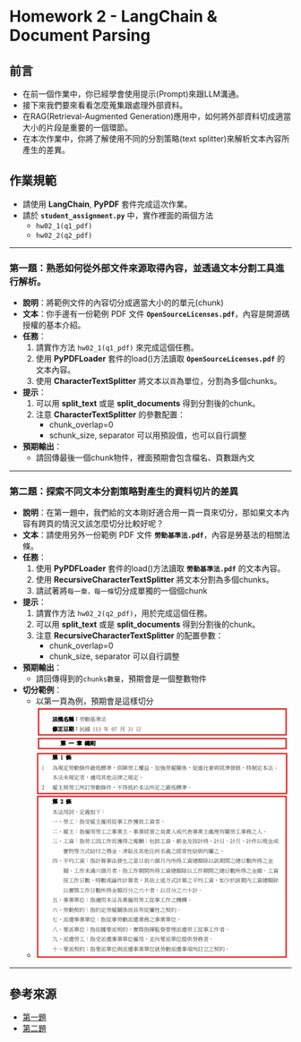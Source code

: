 # Homework 2 - LangChain & Document Parsing

## 前言

* 在前一個作業中，你已經學會使用提示(Prompt)來跟LLM溝通。
* 接下來我們要來看看怎麼蒐集跟處理外部資料。
* 在RAG(Retrieval-Augmented Generation)應用中，如何將外部資料切成適當大小的片段是重要的一個環節。
* 在本次作業中，你將了解使用不同的分割策略(text splitter)來解析文本內容所產生的差異。

## 作業規範

* 請使用 **LangChain**, **PyPDF** 套件完成這次作業。
* 請於 **`student_assignment.py`** 中，實作裡面的兩個方法
    * `hw02_1(q1_pdf)`
    * `hw02_2(q2_pdf)`

---

### 第一題：熟悉如何從外部文件來源取得內容，並透過文本分割工具進行解析。

* **說明**：將範例文件的內容切分成適當大小的的單元(chunk)
* **文本**：你手邊有一份範例 PDF 文件 **`OpenSourceLicenses.pdf`**，內容是開源碼授權的基本介紹。
* **任務**：
  1. 請實作方法 `hw02_1(q1_pdf)` 來完成這個任務。
  2. 使用 **PyPDFLoader** 套件的load()方法讀取 **`OpenSourceLicenses.pdf`** 的文本內容。
  3. 使用 **CharacterTextSplitter** 將文本以`頁`為單位，分割為多個chunks。
* **提示**：
  1. 可以用 **split_text** 或是 **split_documents** 得到分割後的chunk。
  2. 注意 **CharacterTextSplitter** 的參數配置：
      - chunk_overlap=0
      - schunk_size, separator 可以用預設值，也可以自行調整
* **預期輸出**：
  - 請回傳最後一個chunk物件，裡面預期會包含檔名、頁數跟內文

---

### 第二題：探索不同文本分割策略對產生的資料切片的差異

* **說明**：在第一題中，我們給的文本剛好適合用一頁一頁來切分，那如果文本內容有跨頁的情況又該怎麼切分比較好呢？
* **文本**：請使用另外一份範例 PDF 文件 **`勞動基準法.pdf`**，內容是勞基法的相關法條。
* **任務**：
  1. 使用 **PyPDFLoader** 套件的load()方法讀取 **`勞動基準法.pdf`** 的文本內容。
  2. 使用 **RecursiveCharacterTextSplitter** 將文本分割為多個chunks。
  3. 請試著將`每一章，每一條`切分成單獨的一個個chunk
* **提示**：
  1. 請實作方法 `hw02_2(q2_pdf)`，用於完成這個任務。
  2. 可以用 **split_text** 或是 **split_documents** 得到分割後的chunk。
  3. 注意 **RecursiveCharacterTextSplitter** 的配置參數：
      - chunk_overlap=0
      - chunk_size, separator 可以自行調整
* **預期輸出**：
  - 請回傳得到的`chunks數量`，預期會是一個整數物件
* **切分範例**：
  - 以第一頁為例，預期會是這樣切分
  - ![Alt text](./chunks_example.png "Optional title")

---

## 參考來源
- [第一題](https://python.langchain.com/api_reference/text_splitters/character/langchain_text_splitters.character.CharacterTextSplitter.html)
- [第二題](https://python.langchain.com/api_reference/text_splitters/character/langchain_text_splitters.character.RecursiveCharacterTextSplitter.html)
